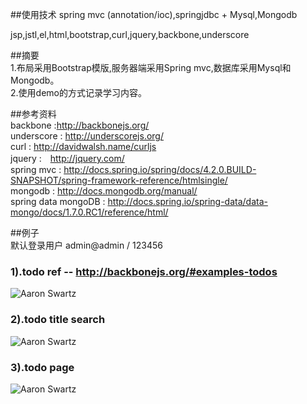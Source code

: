 ##使用技术
spring mvc (annotation/ioc),springjdbc + Mysql,Mongodb   

jsp,jstl,el,html,bootstrap,curl,jquery,backbone,underscore   

##摘要    
1.布局采用Bootstrap模版,服务器端采用Spring mvc,数据库采用Mysql和Mongodb。   
2.使用demo的方式记录学习内容。  

##参考资料  
backbone :http://backbonejs.org/    
underscore : http://underscorejs.org/   
curl : http://davidwalsh.name/curljs   
jquery :　http://jquery.com/    
spring mvc : http://docs.spring.io/spring/docs/4.2.0.BUILD-SNAPSHOT/spring-framework-reference/htmlsingle/   
mongodb : http://docs.mongodb.org/manual/   
spring data mongoDB : http://docs.spring.io/spring-data/data-mongo/docs/1.7.0.RC1/reference/html/  

##例子   
默认登录用户 admin@admin / 123456    

### 1).todo ref -- http://backbonejs.org/#examples-todos   
![Aaron Swartz](https://github.com/ittarvin/snow-ball/blob/master/src/main/webapp/images/todo.png?raw=true)    

### 2).todo title search          
![Aaron Swartz](https://github.com/ittarvin/snow-ball/blob/master/src/main/webapp/images/todosearch.png?raw=true)

### 3).todo page           
![Aaron Swartz](https://github.com/ittarvin/snow-ball/blob/master/src/main/webapp/images/todopage.png?raw=true)
